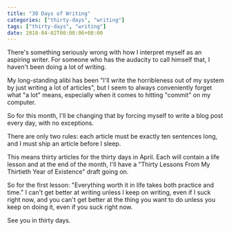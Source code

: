 ```yaml
---
title: "30 Days of Writing"
categories: ["thirty-days", "writing"]
tags: ["thirty-days", "writing"]
date: 2018-04-02T00:08:06+08:00
---
```


There's something seriously wrong with how I interpret myself as an aspiring writer. For someone who has the audacity to call himself that, I haven't been doing a lot of writing.

My long-standing alibi has been "I'll write the horribleness out of my system by just writing a lot of articles", but I seem to always conveniently forget what "a lot" means, especially when it comes to hitting "commit" on my computer.

So for this month, I'll be changing that by forcing myself to write a blog post every day, with no exceptions.

There are only two rules: each article must be exactly ten sentences long, and I must ship an article before I sleep.

This means thirty articles for the thirty days in April. Each will contain a life lesson and at the end of the month, I'll have a "Thirty Lessons From My Thirtieth Year of Existence" draft going on.

So for the first lesson: "Everything worth it in life takes both practice and time." I can't get better at writing unless I keep on writing, even if I suck right now, and you can't get better at the thing you want to do unless you keep on doing it, even if you suck right now.

See you in thirty days.
